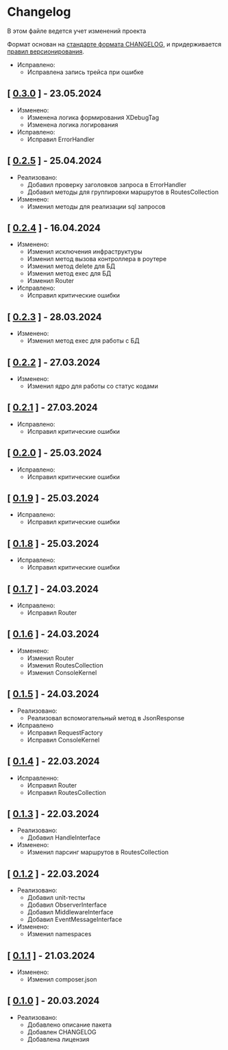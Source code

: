 # Changelog

В этом файле ведется учет изменений проекта

Формат основан на [стандарте формата CHANGELOG](https://keepachangelog.com/en/1.0.0/),
и придерживается [правил версионирования](https://semver.org/spec/v2.0.0.html).

- Исправлено:
  - Исправлена запись трейса при ошибке 

## [ [0.3.0](https://github.com/C-o-d-eCraft/framework/releases/tag/0.3.0) ] - 23.05.2024
- Изменено:
  - Изменена логика формирования XDebugTag
  - Изменена логика логирования
- Исправлено:
  - Исправил ErrorHandler

## [ [0.2.5](https://github.com/C-o-d-eCraft/framework/releases/tag/0.2.5) ] - 25.04.2024
- Реализовано:
  - Добавил проверку заголовков запроса в ErrorHandler 
  - Добавил методы для группировки маршрутов в RoutesCollection 
- Изменено:
  - Изменил методы для реализации sql запросов

## [ [0.2.4](https://github.com/C-o-d-eCraft/framework/releases/tag/0.2.4) ] - 16.04.2024
- Изменено:
  - Изменил исключения инфраструктуры
  - Изменил метод вызова контроллера в роутере
  - Изменил метод delete для БД
  - Изменил метод exec для БД
  - Изменил Router
- Исправлено:
  - Исправил критические ошибки

## [ [0.2.3](https://github.com/C-o-d-eCraft/framework/releases/tag/0.2.3) ] - 28.03.2024
- Изменено:
  - Изменил метод exec для работы с БД

## [ [0.2.2](https://github.com/C-o-d-eCraft/framework/releases/tag/0.2.2) ] - 27.03.2024
- Изменено:
  - Изменил ядро для работы со статус кодами

## [ [0.2.1](https://github.com/C-o-d-eCraft/framework/releases/tag/0.2.1) ] - 27.03.2024
- Исправлено:
  - Исправил критические ошибки

## [ [0.2.0](https://github.com/C-o-d-eCraft/framework/releases/tag/0.2.0) ] - 25.03.2024
- Исправлено:
  - Исправил критические ошибки
  
## [ [0.1.9](https://github.com/C-o-d-eCraft/framework/releases/tag/0.1.9) ] - 25.03.2024
- Исправлено:
  - Исправил критические ошибки

## [ [0.1.8](https://github.com/C-o-d-eCraft/framework/releases/tag/0.1.8) ] - 25.03.2024
- Исправлено:
  - Исправил критические ошибки

## [ [0.1.7](https://github.com/C-o-d-eCraft/framework/releases/tag/0.1.7) ] - 24.03.2024
- Исправлено:
  - Исправил Router

## [ [0.1.6](https://github.com/C-o-d-eCraft/framework/releases/tag/0.1.6) ] - 24.03.2024
- Изменено:
  - Изменил Router
  - Изменил RoutesCollection
  - Изменил ConsoleKernel

## [ [0.1.5](https://github.com/C-o-d-eCraft/framework/releases/tag/0.1.5) ] - 24.03.2024
- Реализовано:
  - Реализовал вспомогательный метод в JsonResponse 
- Исправлено
  - Исправил RequestFactory
  - Исправил ConsoleKernel

## [ [0.1.4](https://github.com/C-o-d-eCraft/framework/releases/tag/0.1.4) ] - 22.03.2024
- Исправленно:
  - Исправил Router
  - Исправил RoutesCollection

## [ [0.1.3](https://github.com/C-o-d-eCraft/framework/releases/tag/0.1.3) ] - 22.03.2024
- Реализовано:
  - Добавил HandleInterface
- Изменено:
  - Изменил парсинг маршрутов в RoutesCollection

## [ [0.1.2](https://github.com/C-o-d-eCraft/framework/releases/tag/0.1.2) ] - 22.03.2024
- Реализовано:
  - Добавил unit-тесты
  - Добавил ObserverInterface
  - Добавил MiddlewareInterface
  - Добавил EventMessageInterface
- Изменено:
  - Изменил namespaces

## [ [0.1.1](https://github.com/C-o-d-eCraft/framework/releases/tag/0.1.1) ] - 21.03.2024
- Изменено:
  - Изменил composer.json 

## [ [0.1.0](https://github.com/C-o-d-eCraft/framework/releases/tag/0.1.0) ] - 20.03.2024
- Реализовано:
  - Добавлено описание пакета
  - Добавлен CHANGELOG
  - Добавлена лицензия